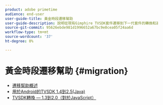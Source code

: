 ```yaml
---
product: adobe primetime
audience: end-user
user-guide-title: 黃金時段遷移幫助
user-guide-description: 說明從現有Gimphire TVSDK套件遷移到下一代套件的轉換和遷移過程。
source-git-commit: 95626ebde981d1996652a67bc9e0cea05f24aa6d
workflow-type: tm+mt
source-wordcount: '37'
ht-degree: 0%

---
```



# 黃金時段遷移幫助 {#migration}

+ [遷移幫助概述](home.md)
+ [用於Android的TVSDK 1.4到2.5(Java)](tvsdk-14-25-android.md)
+ [TVSDK轉換 — 1.3到2.0（對於JavaScript）](tvsdk-13-to-20-for-javascript.md)
